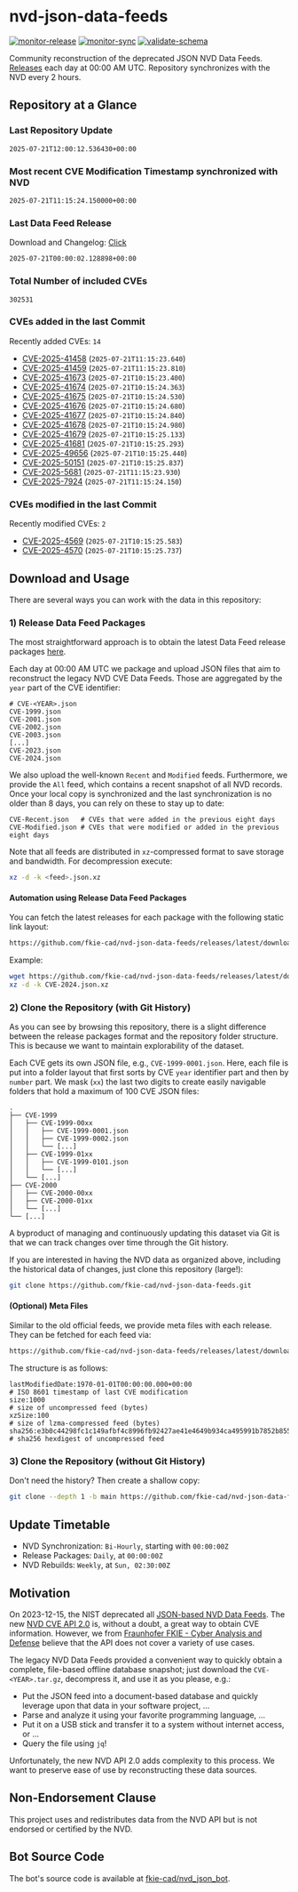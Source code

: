 # nvd-json-data-feeds

[![monitor-release](https://github.com/fkie-cad/nvd-json-data-feeds/actions/workflows/monitor_release.yml/badge.svg)](https://github.com/fkie-cad/nvd-json-data-feeds/actions/workflows/monitor_release.yml)
[![monitor-sync](https://github.com/fkie-cad/nvd-json-data-feeds/actions/workflows/monitor_sync.yml/badge.svg)](https://github.com/fkie-cad/nvd-json-data-feeds/actions/workflows/monitor_sync.yml)
[![validate-schema](https://github.com/fkie-cad/nvd-json-data-feeds/actions/workflows/validate_schema.yml/badge.svg)](https://github.com/fkie-cad/nvd-json-data-feeds/actions/workflows/validate_schema.yml)

Community reconstruction of the deprecated JSON NVD Data Feeds.
[Releases](https://github.com/fkie-cad/nvd-json-data-feeds/releases/latest) each day at 00:00 AM UTC.
Repository synchronizes with the NVD every 2 hours.

## Repository at a Glance

### Last Repository Update

```plain
2025-07-21T12:00:12.536430+00:00
```

### Most recent CVE Modification Timestamp synchronized with NVD

```plain
2025-07-21T11:15:24.150000+00:00
```

### Last Data Feed Release

Download and Changelog: [Click](https://github.com/fkie-cad/nvd-json-data-feeds/releases/latest)

```plain
2025-07-21T00:00:02.128898+00:00
```

### Total Number of included CVEs

```plain
302531
```

### CVEs added in the last Commit

Recently added CVEs: `14`

- [CVE-2025-41458](CVE-2025/CVE-2025-414xx/CVE-2025-41458.json) (`2025-07-21T11:15:23.640`)
- [CVE-2025-41459](CVE-2025/CVE-2025-414xx/CVE-2025-41459.json) (`2025-07-21T11:15:23.810`)
- [CVE-2025-41673](CVE-2025/CVE-2025-416xx/CVE-2025-41673.json) (`2025-07-21T10:15:23.400`)
- [CVE-2025-41674](CVE-2025/CVE-2025-416xx/CVE-2025-41674.json) (`2025-07-21T10:15:24.363`)
- [CVE-2025-41675](CVE-2025/CVE-2025-416xx/CVE-2025-41675.json) (`2025-07-21T10:15:24.530`)
- [CVE-2025-41676](CVE-2025/CVE-2025-416xx/CVE-2025-41676.json) (`2025-07-21T10:15:24.680`)
- [CVE-2025-41677](CVE-2025/CVE-2025-416xx/CVE-2025-41677.json) (`2025-07-21T10:15:24.840`)
- [CVE-2025-41678](CVE-2025/CVE-2025-416xx/CVE-2025-41678.json) (`2025-07-21T10:15:24.980`)
- [CVE-2025-41679](CVE-2025/CVE-2025-416xx/CVE-2025-41679.json) (`2025-07-21T10:15:25.133`)
- [CVE-2025-41681](CVE-2025/CVE-2025-416xx/CVE-2025-41681.json) (`2025-07-21T10:15:25.293`)
- [CVE-2025-49656](CVE-2025/CVE-2025-496xx/CVE-2025-49656.json) (`2025-07-21T10:15:25.440`)
- [CVE-2025-50151](CVE-2025/CVE-2025-501xx/CVE-2025-50151.json) (`2025-07-21T10:15:25.837`)
- [CVE-2025-5681](CVE-2025/CVE-2025-56xx/CVE-2025-5681.json) (`2025-07-21T11:15:23.930`)
- [CVE-2025-7924](CVE-2025/CVE-2025-79xx/CVE-2025-7924.json) (`2025-07-21T11:15:24.150`)


### CVEs modified in the last Commit

Recently modified CVEs: `2`

- [CVE-2025-4569](CVE-2025/CVE-2025-45xx/CVE-2025-4569.json) (`2025-07-21T10:15:25.583`)
- [CVE-2025-4570](CVE-2025/CVE-2025-45xx/CVE-2025-4570.json) (`2025-07-21T10:15:25.737`)


## Download and Usage

There are several ways you can work with the data in this repository:

### 1) Release Data Feed Packages

The most straightforward approach is to obtain the latest Data Feed release packages [here](https://github.com/fkie-cad/nvd-json-data-feeds/releases/latest).

Each day at 00:00 AM UTC we package and upload JSON files that aim to reconstruct the legacy NVD CVE Data Feeds.
Those are aggregated by the `year` part of the CVE identifier:

```
# CVE-<YEAR>.json
CVE-1999.json
CVE-2001.json
CVE-2002.json
CVE-2003.json
[...]
CVE-2023.json
CVE-2024.json
```

We also upload the well-known `Recent` and `Modified` feeds.
Furthermore, we provide the `All` feed, which contains a recent snapshot of all NVD records.
Once your local copy is synchronized and the last synchronization is no older than 8 days, you can rely on these to stay up to date:

```plain
CVE-Recent.json   # CVEs that were added in the previous eight days
CVE-Modified.json # CVEs that were modified or added in the previous eight days
```

Note that all feeds are distributed in `xz`-compressed format to save storage and bandwidth.
For decompression execute:

```sh
xz -d -k <feed>.json.xz
```

#### Automation using Release Data Feed Packages

You can fetch the latest releases for each package with the following static link layout:

```sh
https://github.com/fkie-cad/nvd-json-data-feeds/releases/latest/download/CVE-<YEAR>.json.xz
```

Example:

```sh
wget https://github.com/fkie-cad/nvd-json-data-feeds/releases/latest/download/CVE-2024.json.xz
xz -d -k CVE-2024.json.xz
```

### 2) Clone the Repository (with Git History)

As you can see by browsing this repository, there is a slight difference between the release packages format and the repository folder structure.
This is because we want to maintain explorability of the dataset.

Each CVE gets its own JSON file, e.g., `CVE-1999-0001.json`.
Here, each file is put into a folder layout that first sorts by CVE `year` identifier part and then by `number` part.
We mask (`xx`) the last two digits to create easily navigable folders that hold a maximum of 100 CVE JSON files:

```plain
.
├── CVE-1999
│   ├── CVE-1999-00xx
│   │   ├── CVE-1999-0001.json
│   │   ├── CVE-1999-0002.json
│   │   └── [...]
│   ├── CVE-1999-01xx
│   │   ├── CVE-1999-0101.json
│   │   └── [...]
│   └── [...]
├── CVE-2000
│   ├── CVE-2000-00xx
│   ├── CVE-2000-01xx
│   └── [...]
└── [...]
```

A byproduct of managing and continuously updating this dataset via Git is that we can track changes over time through the Git history.

If you are interested in having the NVD data as organized above, including the historical data of changes, just clone this repository (large!):

```sh
git clone https://github.com/fkie-cad/nvd-json-data-feeds.git
```

#### (Optional) Meta Files

Similar to the old official feeds, we provide meta files with each release. They can be fetched for each feed via:

```sh
https://github.com/fkie-cad/nvd-json-data-feeds/releases/latest/download/CVE-<YEAR>.meta
```

The structure is as follows:

```plain
lastModifiedDate:1970-01-01T00:00:00.000+00:00                          # ISO 8601 timestamp of last CVE modification
size:1000                                                               # size of uncompressed feed (bytes)
xzSize:100                                                              # size of lzma-compressed feed (bytes)
sha256:e3b0c44298fc1c149afbf4c8996fb92427ae41e4649b934ca495991b7852b855 # sha256 hexdigest of uncompressed feed
```

### 3) Clone the Repository (without Git History)

Don't need the history? Then create a shallow copy:

```sh
git clone --depth 1 -b main https://github.com/fkie-cad/nvd-json-data-feeds.git
```


## Update Timetable

* NVD Synchronization: `Bi-Hourly`, starting with `00:00:00Z`
* Release Packages: `Daily`, at `00:00:00Z`
* NVD Rebuilds: `Weekly`, at `Sun, 02:30:00Z`


## Motivation

On 2023-12-15, the NIST deprecated all [JSON-based NVD Data Feeds](https://nvd.nist.gov/vuln/data-feeds#divRetirementBanner-1).
The new [NVD CVE API 2.0](https://nvd.nist.gov/developers/vulnerabilities) is, without a doubt, a great way to obtain CVE information.
However, we from [Fraunhofer FKIE - Cyber Analysis and Defense](https://www.fkie.fraunhofer.de/en/departments/cad.html) believe that the API does not cover a variety of use cases.

The legacy NVD Data Feeds provided a convenient way to quickly obtain a complete, file-based offline database snapshot; just download the `CVE-<YEAR>.tar.gz`, decompress it, and use it as you please, e.g.:

- Put the JSON feed into a document-based database and quickly leverage upon that data in your software project, ...
- Parse and analyze it using your favorite programming language, ...
- Put it on a USB stick and transfer it to a system without internet access, or ...
- Query the file using `jq`!

Unfortunately, the new NVD API 2.0 adds complexity to this process.
We want to preserve ease of use by reconstructing these data sources.

## Non-Endorsement Clause

This project uses and redistributes data from the NVD API but is not endorsed or certified by the NVD.

## Bot Source Code

The bot's source code is available at [fkie-cad/nvd\_json\_bot](https://github.com/fkie-cad/nvd_json_bot).